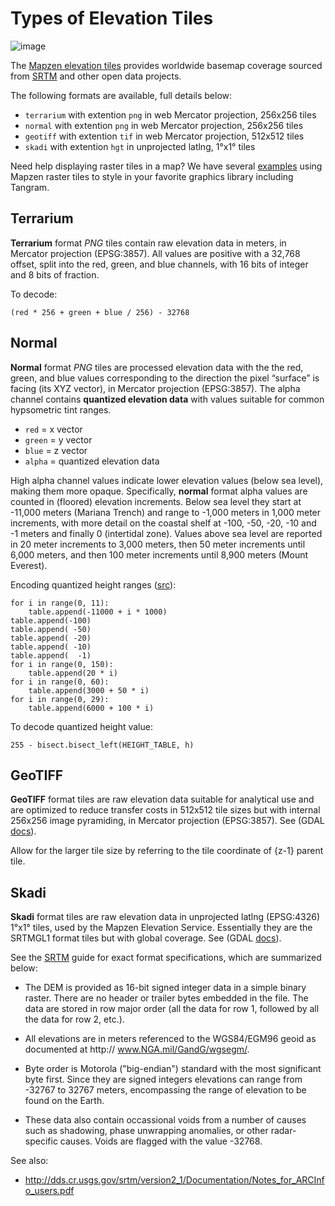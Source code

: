 # Types of Elevation Tiles

![image](images/mapzen-vector-tile-docs-all-layers.png)

The [Mapzen elevation tiles](https://mapzen.com/projects/vector-tiles) provides worldwide basemap coverage sourced from [SRTM](www.openstreetmap.org) and other open data projects.

The following formats are available, full details below:

* `terrarium` with extention `png` in web Mercator projection, 256x256 tiles
* `normal` with extention `png` in web Mercator projection, 256x256 tiles
* `geotiff` with extention `tif` in web Mercator projection, 512x512 tiles
* `skadi` with extention `hgt` in unprojected latlng, 1°x1° tiles

Need help displaying raster tiles in a map? We have several [examples](display-tiles.md) using Mapzen raster tiles to style in your favorite graphics library including Tangram.

## Terrarium

**Terrarium** format _PNG_ tiles contain raw elevation data in meters, in Mercator projection (EPSG:3857). All values are positive with a 32,768 offset, split into the red, green, and blue channels, with 16 bits of integer and 8 bits of fraction.

To decode:

  `(red * 256 + green + blue / 256) - 32768`

## Normal

**Normal** format _PNG_ tiles are processed elevation data with the the red, green, and blue values corresponding to the direction the pixel “surface” is facing (its XYZ vector), in Mercator projection (EPSG:3857). The alpha channel contains **quantized elevation data** with values suitable for common hypsometric tint ranges.

* `red` = x vector
* `green` = y vector
* `blue` = z vector
* `alpha` = quantized elevation data

High alpha channel values indicate lower elevation values (below sea level), making them more opaque. Specifically, **normal** format alpha values are counted in (floored) elevation increments. Below sea level they start at -11,000 meters (Mariana Trench) and range to -1,000 meters in 1,000 meter increments, with more detail on the coastal shelf at -100, -50, -20, -10 and -1 meters and finally 0 (intertidal zone). Values above sea level are reported in 20 meter increments to 3,000 meters, then 50 meter increments until 6,000 meters, and then 100 meter increments until 8,900 meters (Mount Everest).

Encoding quantized height ranges ([src](https://github.com/tilezen/joerd/blob/master/joerd/output/normal.py#L26-L41)):

```
for i in range(0, 11):
    table.append(-11000 + i * 1000)
table.append(-100)
table.append( -50)
table.append( -20)
table.append( -10)
table.append(  -1)
for i in range(0, 150):
    table.append(20 * i)
for i in range(0, 60):
    table.append(3000 + 50 * i)
for i in range(0, 29):
    table.append(6000 + 100 * i)
```

To decode quantized height value:

  `255 - bisect.bisect_left(HEIGHT_TABLE, h)`

## GeoTIFF

**GeoTIFF** format tiles are raw elevation data suitable for analytical use and are optimized to reduce transfer costs in 512x512 tile sizes but with internal 256x256 image pyramiding, in Mercator projection (EPSG:3857). See (GDAL [docs](http://www.gdal.org/frmt_gtiff.html)).

Allow for the larger tile size by referring to the tile coordinate of {z-1} parent tile.

## Skadi

**Skadi** format tiles are raw elevation data in unprojected latlng (EPSG:4326) 1°x1° tiles, used by the Mapzen Elevation Service. Essentially they are the SRTMGL1 format tiles but with global coverage. See (GDAL [docs](http://www.gdal.org/frmt_various.html#SRTMHGT)).

See the [SRTM](https://lpdaac.usgs.gov/sites/default/files/public/measures/docs/NASA_SRTM_V3.pdf) guide for exact format specifications, which are summarized below:

* The DEM is provided as 16-bit signed integer data in a simple binary raster. There are no header or trailer bytes embedded in the file. The data are stored in row major order (all the data for row 1, followed by all the data for row 2, etc.).

* All elevations are in meters referenced to the WGS84/EGM96 geoid as documented at http:// www.NGA.mil/GandG/wgsegm/.

* Byte order is Motorola ("big-endian") standard with the most significant byte first. Since they are signed integers elevations can range from -32767 to 32767 meters, encompassing the range of elevation to be found on the Earth.

* These data also contain occassional voids from a number of causes such as shadowing, phase unwrapping anomalies, or other radar-specific causes. Voids are flagged with the value -32768.

See also:

- http://dds.cr.usgs.gov/srtm/version2_1/Documentation/Notes_for_ARCInfo_users.pdf
